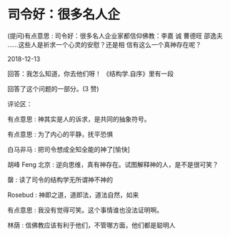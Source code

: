 # 司令好：很多名人企

(提问)有点意思 : 司令好：很多名人企业家都信仰佛教：李嘉 诚 曹德旺 邵逸夫 ……这些人是祈求一个心灵的安慰？还是相 信有这么一个真神存在呢？

2018-12-13

回答：我怎么知道，你去他们呀！ 《结构学.自序》里有一段

回答了这个问题的一部分。(3 赞)

评论区：

有点意思 : 神其实是人的诉求，是共同的抽象符号。

有点意思 : 为了内心的平静，抚平恐惧

白马非马 : 把司令想成全知全能的神了[愉快]

胡峰 Feng 北京 : 逆向思维，真有神存在。试图解释神的人，是不是很可笑？

罄 : 读了司令的结构学无所谓神不神的

Rosebud : 神即之道，道即法，道法自然，如来

有点意思 : 我没有觉得可笑。这个事情谁也没法证明啊。

林荫 : 信佛教应该有利于他们，不管哪方面，他们都是聪明人